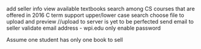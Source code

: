 add seller info
view available textbooks
search among CS courses that are offered in 2016 C term
support upper/lower case search
choose file to upload and preview //upload to server is yet to be perfected
send email to seller
validate email address - wpi.edu only
enable password

Assume one student has only one book to sell